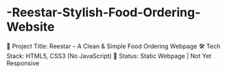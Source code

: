 # -Reestar-Stylish-Food-Ordering-Website
🚀 Project Title: Reestar – A Clean &amp; Simple Food Ordering Webpage 🛠️ Tech Stack: HTML5, CSS3 (No JavaScript) 📱 Status: Static Webpage | Not Yet Responsive
